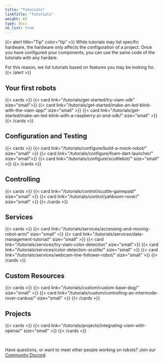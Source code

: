 ```yaml
---
title: "Tutorials"
linkTitle: "Tutorials"
weight: 65
type: docs
no_list: true
---
```


{{< alert title="Tip" color="tip" >}}
While tutorials may list specific hardware, the hardware only affects the configuration of a project.
Once you have configured your components, you can use the same code of the tutorials with any hardare.

For this reason, we list tutorials based on features you may be looking for.
{{< /alert >}}

## Your first robots

{{< cards >}}
    {{< card link="/tutorials/get-started/try-viam-sdk" size="small">}}
    {{< card link="/tutorials/get-started/make-an-led-blink-with-the-viam-app/" size="small" >}}
    {{< card link="/tutorials/get-started/make-an-led-blink-with-a-raspberry-pi-and-sdk/" size="small" >}}
{{< /cards >}}

## Configuration and Testing

{{< cards >}}
    {{< card link="/tutorials/configure/build-a-mock-robot/" size="small" >}}
    {{< card link="/tutorials/configure/foam-dart-launcher/" size="small">}}
    {{< card link="/tutorials/configure/scuttlebot/" size="small" >}}
{{< /cards >}}

## Controlling

{{< cards >}}
    {{< card link="/tutorials/control/scuttle-gamepad/" size="small" >}}
    {{< card link="/tutorials/control/yahboom-rover/" size="small" >}}
{{< /cards >}}

## Services

{{< cards >}}
    {{< card link="/tutorials/services/accessing-and-moving-robot-arm/" size="small" >}}
    {{< card link="/tutorials/services/data-management-tutorial/" size="small" >}}
    {{< card link="/tutorials/services/try-viam-color-detection" size="small">}}
    {{< card link="/tutorials/services/color-detection-scuttle/" size="small" >}}
    {{< card link="/tutorials/services/webcam-line-follower-robot/" size="small" >}}
{{< /cards >}}

## Custom Resources

{{< cards >}}
    {{< card link="/tutorials/custom/custom-base-dog/" size="small" >}}
    {{< card link="/tutorials/custom/controlling-an-intermode-rover-canbus/" size="small" >}}
{{< /cards >}}

## Projects

{{< cards >}}
    {{< card link="/tutorials/projects/integrating-viam-with-openai/" size="small" >}}
{{< /cards >}}

<br>

Have questions, or want to meet other people working on robots? Join our [Community Discord](https://discord.gg/viam).
